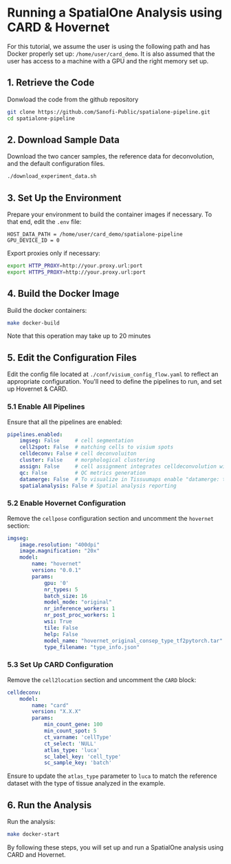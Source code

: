 # Running a SpatialOne Analysis using CARD & Hovernet

For this tutorial, we assume the user is using the following path and has Docker properly set up: `/home/user/card_demo`. It is also assumed that the user has access to a machine with a GPU and the right memory set up.

## 1. Retrieve the Code
Donwload the code from the github repository
```bash
git clone https://github.com/Sanofi-Public/spatialone-pipeline.git
cd spatialone-pipeline
```

## 2. Download Sample Data
Download the two cancer samples, the reference data for deconvolution, and the default configuration files.
```bash
./download_experiment_data.sh
```

## 3. Set Up the Environment
Prepare your environment to build the container images if necessary. To that end, edit the `.env` file:
```env
HOST_DATA_PATH = /home/user/card_demo/spatialone-pipeline
GPU_DEVICE_ID = 0
```

Export proxies only if necessary:
```bash
export HTTP_PROXY=http://your.proxy.url:port
export HTTPS_PROXY=http://your.proxy.url:port
```

## 4. Build the Docker Image

Build the docker containers:
```bash
make docker-build
```
Note that this operation may take up to 20 minutes

## 5. Edit the Configuration Files

Edit the config file located at `./conf/visium_config_flow.yaml` to reflect an appropriate configuration. You'll need to define the pipelines to run, and set up Hovernet & CARD.

### 5.1 Enable All Pipelines

Ensure that all the pipelines are enabled:
```yaml
pipelines.enabled:
    imgseg: False     # cell segmentation
    cell2spot: False  # matching cells to visium spots
    celldeconv: False # cell deconvoluiton
    cluster: False    # morphological clustering
    assign: False     # cell assignment integrates celldeconvolution with cell segmentation
    qc: False         # QC metrics generation
    datamerge: False  # To visualize in Tissuumaps enable "datamerge: true"
    spatialanalysis: False # Spatial analysis reporting
```

### 5.2 Enable Hovernet Configuration

Remove the `cellpose` configuration section and uncomment the `hovernet` section:
```yaml
imgseg:
    image.resolution: "400dpi"
    image.magnification: "20x"
    model:
        name: "hovernet"
        version: "0.0.1"
        params:
            gpu: '0'
            nr_types: 5
            batch_size: 16
            model_mode: "original"
            nr_inference_workers: 1
            nr_post_proc_workers: 1
            wsi: True
            tile: False
            help: False
            model_name: "hovernet_original_consep_type_tf2pytorch.tar"
            type_filename: "type_info.json"
```

### 5.3 Set Up CARD Configuration

Remove the `cell2location` section and uncomment the `CARD` block:
```yaml
celldeconv:
    model:
        name: "card"
        version: "X.X.X"
        params:
            min_count_gene: 100
            min_count_spot: 5
            ct_varname: 'cellType'
            ct_select: 'NULL'
            atlas_type: 'luca'
            sc_label_key: 'cell_type'
            sc_sample_key: 'batch'
```
Ensure to update the `atlas_type` parameter to `luca` to match the reference dataset with the type of tissue analyzed in the example.

## 6. Run the Analysis

Run the analysis:
```bash
make docker-start
```

By following these steps, you will set up and run a SpatialOne analysis using CARD and Hovernet.

